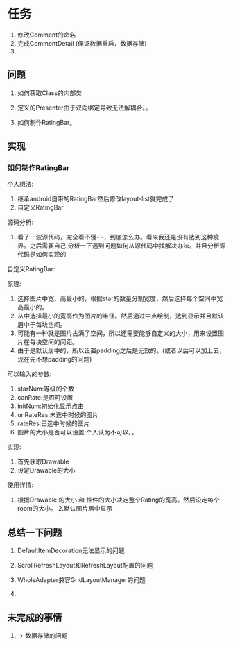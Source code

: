 # 任务

1. 修改Comment的命名
2. 完成CommentDetail (保证数据重启，数据存储)
3.

## 问题

1. 如何获取Class的内部类

2. 定义的Presenter由于双向绑定导致无法解耦合。。

3. 如何制作RatingBar。


## 实现


### 如何制作RatingBar

个人想法:
1. 继承android自带的RatingBar然后修改layout-list就完成了
2. 自定义RatingBar

源码分析:
1. 看了一波源代码，完全看不懂- -，到底怎么办。看来我还是没有达到这种境界。之后需要自己
分析一下遇到问题如何从源代码中找解决办法。并且分析源代码是如何实现的

自定义RatingBar:

原理:
1. 选择图片中宽、高最小的，根据star的数量分割宽度，然后选择每个空间中宽高最小的。
2. 从中选择最小的宽高作为图片的半径。然后通过中点绘制，达到显示并且默认居中于每块空间。
3. 可能有一种就是图片占满了空间，所以还需要能够自定义的大小，用来设置图片在每块空间的间距。
4. 由于是默认居中的，所以设置padding之后是无效的。(或者以后可以加上去，现在先不想padding的问题)

可以输入的参数:
1. starNum:等级的个数
2. canRate:是否可设置
3. initNum:初始化显示点击
4. unRateRes:未选中时候的图片
5. rateRes:已选中时候的图片
6. 图片的大小是否可以设置:个人认为不可以。。

实现:
1. 首先获取Drawable
2. 设定Drawable的大小

使用详情:
1. 根据Drawable 的大小 和 控件的大小决定整个Rating的宽高。然后设定每个room的大小。
2.默认图片居中显示



## 总结一下问题

1. DefaultItemDecoration无法显示的问题

2. ScrollRefreshLayout和RefreshLayout配置的问题

3. WholeAdapter兼容GridLayoutManager的问题

4.

## 未完成的事情

1. -> 数据存储的问题